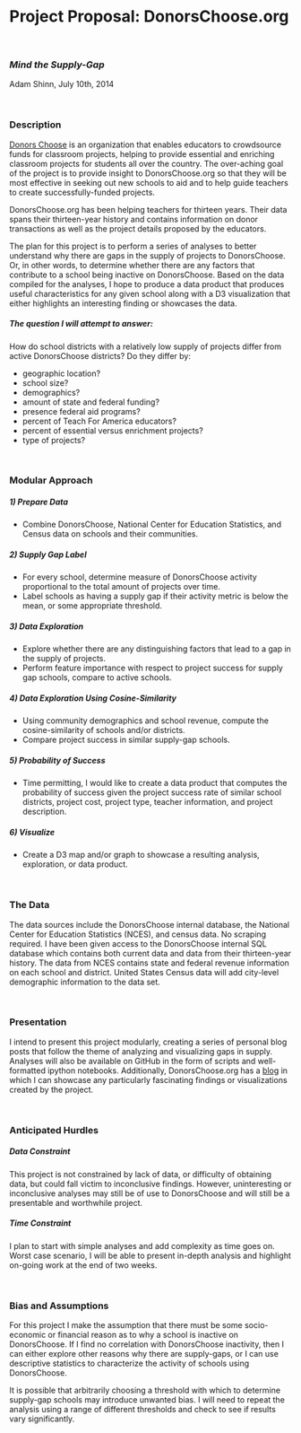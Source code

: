 Project Proposal: DonorsChoose.org 
===

</br>

### _Mind the Supply-Gap_

Adam Shinn, July 10th, 2014

</br>

### Description
[Donors Choose](http://donorschoose.org) is an organization that enables educators to crowdsource funds for classroom projects, helping to provide essential and enriching classroom projects for students all over the country. The over-aching goal of the project is to provide insight to DonorsChoose.org so that they will be most effective in seeking out new schools to aid and to help guide teachers to create successfully-funded projects.

DonorsChoose.org has been helping teachers for thirteen years. Their data spans their thirteen-year history and contains information on donor transactions as well as the project details proposed by the educators.

The plan for this project is to perform a series of analyses to better understand why there are gaps in the supply of projects to DonorsChoose. Or, in other words, to determine whether there are any factors that contribute to a school being inactive on DonorsChoose. Based on the data compiled for the analyses, I hope to produce a data product that produces useful characteristics for any given school along with a D3 visualization that either highlights an interesting finding or showcases the data.

##### The question I will attempt to answer:
How do school districts with a relatively low supply of projects differ from active DonorsChoose districts? Do they differ by:
- geographic location?
- school size?
- demographics?
- amount of state and federal funding?
- presence federal aid programs?
- percent of Teach For America educators?
- percent of essential versus enrichment projects?
- type of projects?

</br>

### Modular Approach
##### 1) Prepare Data
- Combine DonorsChoose, National Center for Education Statistics, and Census data on schools and their communities.

##### 2) Supply Gap Label
   - For every school, determine measure of DonorsChoose activity proportional to the total amount of projects over time.
   - Label schools as having a supply gap if their activity metric is below the mean, or some appropriate threshold.

##### 3) Data Exploration
   - Explore whether there are any distinguishing factors that lead to a gap in the supply of projects.
   - Perform feature importance with respect to project success for supply gap schools, compare to active schools.

##### 4) Data Exploration Using Cosine-Similarity
   - Using community demographics and school revenue, compute the cosine-similarity of schools and/or districts.
   - Compare project success in similar supply-gap schools.

##### 5) Probability of Success
   - Time permitting, I would like to create a data product that computes the probability of success given the project success rate of similar school districts, project cost, project type, teacher information, and project description.

##### 6) Visualize
   - Create a D3 map and/or graph to showcase a resulting analysis, exploration, or data product.

</br>

### The Data

The data sources include the DonorsChoose internal database, the National Center for Education Statistics (NCES), and census data. No scraping required. I have been given access to the DonorsChoose internal SQL database which contains both current data and data from their thirteen-year history. The data from NCES contains state and federal revenue information on each school and district. United States Census data will add city-level demographic information to the data set.

</br>

### Presentation

I intend to present this project modularly, creating a series of personal blog posts that follow the theme of analyzing and visualizing gaps in supply. Analyses will also be available on GitHub in the form of scripts and well-formatted ipython notebooks. Additionally, DonorsChoose.org has a [blog](http://data.donorschoose.org/) in which I can showcase any particularly fascinating findings or visualizations created by the project.

</br>

### Anticipated Hurdles
##### Data Constraint
This project is not constrained by lack of data, or difficulty of obtaining data, but could fall victim to inconclusive findings. However, uninteresting or inconclusive analyses may still be of use to DonorsChoose and will still be a presentable and worthwhile project.

##### Time Constraint
I plan to start with simple analyses and add complexity as time goes on. Worst case scenario, I will be able to present in-depth analysis and highlight on-going work at the end of two weeks.

</br>

### Bias and Assumptions
For this project I make the assumption that there must be some socio-economic or financial reason as to why a school is inactive on DonorsChoose. If I find no correlation with DonorsChoose inactivity, then I can either explore other reasons why there are supply-gaps, or I can use descriptive statistics to characterize the activity of schools using DonorsChoose.

It is possible that arbitrarily choosing a threshold with which to determine supply-gap schools may introduce unwanted bias. I will need to repeat the analysis using a range of different thresholds and check to see if results vary significantly.

</br>
